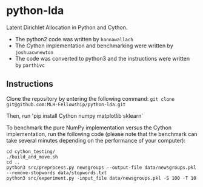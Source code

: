 # python-lda

Latent Dirichlet Allocation in Python and Cython.

* The python2 code was written by `hannawallach`
* The Cython implementation and benchmarking were written by `joshuacwnewton`
* The code was converted to python3 and the instructions were written by `parthivc`

## Instructions

Clone the repository by entering the following command: `git clone git@github.com:MLH-Fellowship/python-lda.git`

Then, run 'pip install Cython numpy matplotlib sklearn`

To benchmark the pure NumPy implementation versus the Cython implementation, run the following code (please note that the benchmark can take several minutes depending on the performance of your computer):

```
cd cython_testing/
./build_and_move.sh 
cd ..
python3 src/preprocess.py newsgroups --output-file data/newsgroups.pkl --remove-stopwords data/stopwords.txt
python3 src/experiment.py -input_file data/newsgroups.pkl -S 100 -T 10
```
